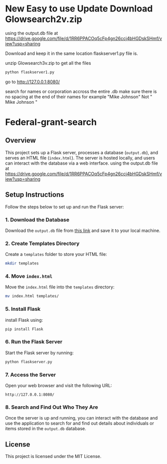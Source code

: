 # New Easy to use Update Download Glowsearch2v.zip
using the output.db file at https://drive.google.com/file/d/1RR6PPACOq5cFp4gn26ccj4bHGDskSHmf/view?usp=sharing

Download and keep it in the same location flaskserver1.py file is.

unzip Glowsearch3v.zip
to get all the files 

```bash
python flaskserver1.py
```

go to http://127.0.0.1:8080/

search for names or corporation accross the entire .db 
make sure there is no spacing at the end of their names for example "Mike Johnson" Not " Mike Johnson "

# Federal-grant-search

## Overview

This project sets up a Flask server, processes a database (`output.db`), and serves an HTML file (`index.html`). The server is hosted locally, and users can interact with the database via a web interface.
using the output.db file at https://drive.google.com/file/d/1RR6PPACOq5cFp4gn26ccj4bHGDskSHmf/view?usp=sharing

## Setup Instructions

Follow the steps below to set up and run the Flask server:

### 1. Download the Database

Download the `output.db` file from [this link](https://drive.google.com/file/d/1RR6PPACOq5cFp4gn26ccj4bHGDskSHmf/view?usp=sharing) and save it to your local machine.


### 2. Create Templates Directory

Create a `templates` folder to store your HTML file:

```bash
mkdir templates
```

### 4. Move `index.html`

Move the `index.html` file into the `templates` directory:

```bash
mv index.html templates/
```

### 5. Install Flask

install Flask using:

```bash
pip install Flask
```

### 6. Run the Flask Server

Start the Flask server by running:

```bash
python flaskserver.py
```

### 7. Access the Server

Open your web browser and visit the following URL:

```
http://127.0.0.1:8080/
```

### 8. Search and Find Out Who They Are

Once the server is up and running, you can interact with the database and use the application to search for and find out details about individuals or items stored in the `output.db` database.

## License

This project is licensed under the MIT License.
